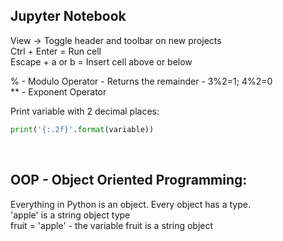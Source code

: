 ## Jupyter Notebook
View -> Toggle header and toolbar on new projects<br>
Ctrl + Enter = Run cell<br>
Escape + a or b = Insert cell above or below

% - Modulo Operator - Returns the remainder - 3%2=1; 4%2=0<br>
** - Exponent Operator

Print variable with 2 decimal places:
```python
print('{:.2f}'.format(variable))
```

<br>

## OOP - Object Oriented Programming:
Everything in Python is an object. Every object has a type.<br>
'apple' is a string object type<br>
fruit = 'apple' - the variable fruit is a string object

<br>
